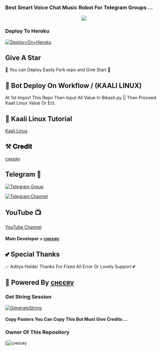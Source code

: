 ### Best Smart Voice Chat Music Robot For Telegram Groups ...


<p align="center"><a href="https://t.me/I_LOVE_YOU_MY_HEARTBEET"><img src="https://graph.org/file/a8504a33f2a20b63f8adf.jpg"></a></p>

### Deploy To Heroku

[![Deploy+On+Heroku](https://www.herokucdn.com/deploy/button.svg)](https://heroku.com/deploy?template=https://github.com/CuteBacchaXD/QUEENMUSICBOT)

## Give A Star
🌷 You can Deploy Easily Fork repo and Give Start 🌷

## 🥀 Bot Deploy On Workflow / (KAALI LINUX)
 At 1st Import This Repo Then Input All Value In Bikash.py || Then Proceed Kaali Linux Value Or Ect.

## 🥀 Kaali Linux Tutorial

[Kaali Linux](https://youtu.be/_nZT5lhcL8U)

## ⚒️ 𝐂𝐫𝐞𝐝𝐢𝐭
[ϲнєєяγ](https://t.me/I_LOVE_YOU_MY_HEARTBEET)

## Telegram 🏪

[![Telegram Group](https://img.shields.io/badge/Telegram-Group-brightgreen)](https://t.me/ISHQ00_I)

[![Telegram Channel](https://img.shields.io/badge/Telegram-Channel-brightgreen)](https://t.me/XD_CUTETY)

## YouTube 📺

[YouTube Channel](https://youtube.com/channel/UCUkj6FFzdsOO5acUXVOEECg)


#### Main Developer = [ϲнєєяγ](https://t.me/I_LOVE_YOU_MY_HEARTBEET)

## 💕 Special Thanks

✅ Aditya Halder Thanks For Fixed All Error Or Lovely Support 💕


## 🥀 Powered By [ϲнєєяγ](https://t.me/I_LOVE_YOU_MY_HEARTBEET) 


### Get String Session

[![GenerateString](https://img.shields.io/badge/repl.it-generateString-yellowgreen)](https://replit.com/@AdityaHalder/StringSession)



#### Copy Pasters You Can Copy This But Must Give Credits ...

### Owner Of This Repository
[![ϲнєєяγ](https://graph.org/file/a8504a33f2a20b63f8adf.jpg)
